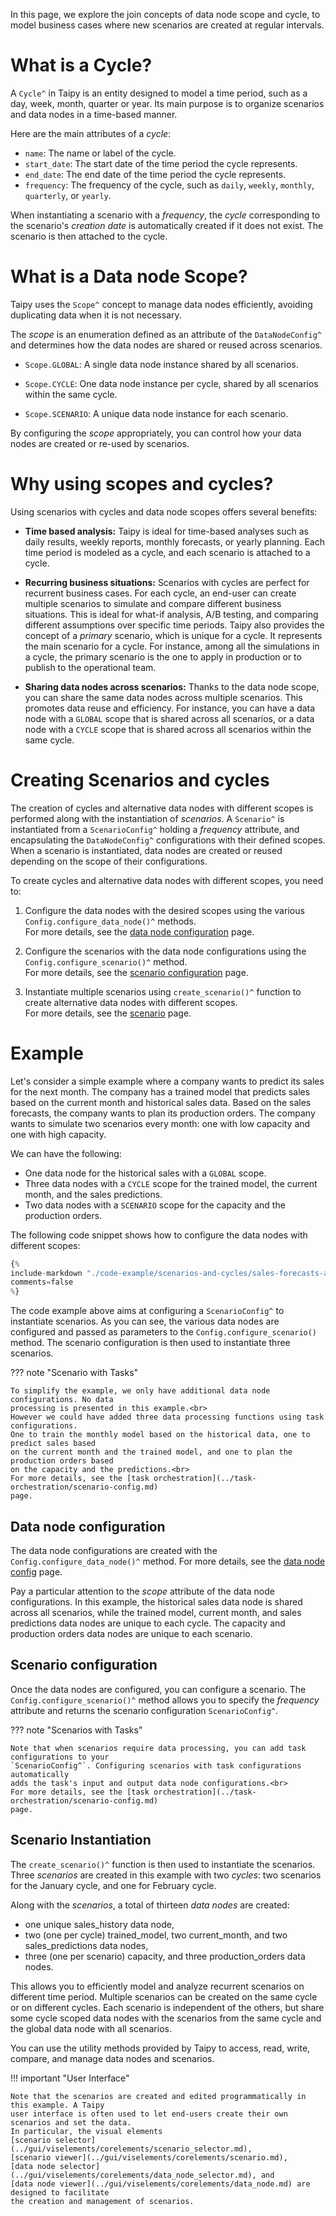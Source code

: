 In this page, we explore the join concepts of data node scope and cycle,
to model business cases where new scenarios are created at regular intervals.

# What is a Cycle?

A `Cycle^` in Taipy is an entity designed to model a time period, such as a day, week,
month, quarter or year. Its main purpose is to organize scenarios and data nodes in a
time-based manner.

Here are the main attributes of a *cycle*:

- `name`: The name or label of the cycle.
- `start_date`: The start date of the time period the cycle represents.
- `end_date`: The end date of the time period the cycle represents.
- `frequency`: The frequency of the cycle, such as `daily`, `weekly`, `monthly`, `quarterly`,
    or `yearly`.

When instantiating a scenario with a *frequency*, the *cycle* corresponding to the scenario's
*creation date* is automatically created if it does not exist. The scenario is then attached
to the cycle.

# What is a Data node Scope?

Taipy uses the `Scope^` concept to manage data nodes efficiently, avoiding duplicating
data when it is not necessary.

The *scope* is an enumeration defined as an attribute of the `DataNodeConfig^` and determines
how the data nodes are shared or reused across scenarios.

- `Scope.GLOBAL`: A single data node instance shared by all scenarios.

- `Scope.CYCLE`: One data node instance per cycle, shared by all scenarios within the same cycle.

- `Scope.SCENARIO`: A unique data node instance for each scenario.

By configuring the *scope* appropriately, you can control how your data nodes are created or
re-used by scenarios.

# Why using scopes and cycles?

Using scenarios with cycles and data node scopes offers several benefits:

- **Time based analysis:** Taipy is ideal for time-based analyses such as daily results,
    weekly reports, monthly forecasts, or yearly planning. Each time period is modeled as
    a cycle, and each scenario is attached to a cycle.

- **Recurring business situations:**
    Scenarios with cycles are perfect for recurrent business cases. For each cycle,
    an end-user can create multiple scenarios to simulate and compare different business
    situations. This is ideal for what-if analysis, A/B testing, and comparing different
    assumptions over specific time periods. Taipy also provides the concept of a _primary_
    scenario, which is unique for a cycle. It represents the main scenario for a cycle.
    For instance, among all the simulations in a cycle, the primary scenario is the one
    to apply in production or to publish to the operational team.

- **Sharing data nodes across scenarios:**
    Thanks to the data node scope, you can share the same
    data nodes across multiple scenarios. This promotes data reuse and efficiency. For instance,
    you can have a data node with a `GLOBAL` scope that is shared across all scenarios, or a data
    node with a `CYCLE` scope that is shared across all scenarios within the same cycle.

# Creating Scenarios and cycles

The creation of cycles and alternative data nodes with different scopes is performed along with
the instantiation of *scenarios*. A `Scenario^` is instantiated from a `ScenarioConfig^`
holding a *frequency* attribute, and encapsulating the `DataNodeConfig^` configurations with their
defined scopes. When a scenario is instantiated, data nodes are created or reused depending on
the scope of their configurations.

To create cycles and alternative data nodes with different scopes, you need to:
1. Configure the data nodes with the desired scopes using the various
    `Config.configure_data_node()^` methods.<br>
    For more details, see the [data node configuration](../data-integration/data-node-config.md) page.

2. Configure the scenarios with the data node configurations using
    the `Config.configure_scenario()^` method.<br>
    For more details, see the [scenario configuration](../sdm/scenario/scenario-config.md)
    page.

3. Instantiate multiple scenarios using `create_scenario()^` function to create alternative
    data nodes with different scopes.<br>
    For more details, see the [scenario](../sdm/scenario/index.md)
    page.

# Example

Let's consider a simple example where a company wants to predict its sales for the next month.
The company has a trained model that predicts sales based on the current month and historical
sales data. Based on the sales forecasts, the company wants to plan its production orders.
The company wants to simulate two scenarios every month: one with low capacity and one with
high capacity.

We can have the following:

- One data node for the historical sales with a `GLOBAL` scope.
- Three data nodes with a `CYCLE` scope for the trained model, the current month, and the
    sales predictions.
- Two data nodes with a `SCENARIO` scope for the capacity and the production orders.

The following code snippet shows how to configure the data nodes with different scopes:

```python linenums="1"
{%
include-markdown "./code-example/scenarios-and-cycles/sales-forecasts-and-prod-orders.py"
comments=false
%}
```

The code example above aims at configuring a `ScenarioConfig^` to instantiate scenarios.
As you can see, the various data nodes are configured and passed as parameters to the
`Config.configure_scenario()` method. The scenario configuration is then used to instantiate
three scenarios.

??? note "Scenario with Tasks"

    To simplify the example, we only have additional data node configurations. No data
    processing is presented in this example.<br>
    However we could have added three data processing functions using task configurations.
    One to train the monthly model based on the historical data, one to predict sales based
    on the current month and the trained model, and one to plan the production orders based
    on the capacity and the predictions.<br>
    For more details, see the [task orchestration](../task-orchestration/scenario-config.md)
    page.

## Data node configuration

The data node configurations are created with the `Config.configure_data_node()^` method.
For more details, see the [data node config](../data-integration/data-node-config.md) page.

Pay a particular attention to the *scope* attribute of the data node configurations.
In this example, the historical sales data node is shared across all scenarios, while the
trained model, current month, and sales predictions data nodes are unique to each cycle.
The capacity and production orders data nodes are unique to each scenario.

## Scenario configuration

Once the data nodes are configured, you can configure a scenario. The `Config.configure_scenario()^`
method allows you to specify the *frequency* attribute and returns the scenario configuration
`ScenarioConfig^`.

??? note "Scenarios with Tasks"

    Note that when scenarios require data processing, you can add task configurations to your
    `ScenarioConfig^`. Configuring scenarios with task configurations automatically
    adds the task's input and output data node configurations.<br>
    For more details, see the [task orchestration](../task-orchestration/scenario-config.md)
    page.

## Scenario Instantiation

The `create_scenario()^` function is then used to instantiate the scenarios. Three *scenarios*
are created in this example with two *cycles*: two scenarios for the January cycle, and one for
February cycle.

Along with the *scenarios*, a total of thirteen *data nodes* are created:

- one unique sales_history data node,
- two (one per cycle) trained_model, two current_month, and two sales_predictions data nodes,
- three (one per scenario) capacity, and three production_orders data nodes.

This allows you to efficiently model and analyze recurrent scenarios on different time period.
Multiple scenarios can be created on the same cycle or on different cycles. Each scenario is
independent of the others, but share some cycle scoped data nodes with the scenarios from the
same cycle and the global data node with all scenarios.

You can use the utility methods provided by Taipy to access, read, write, compare,
and manage data nodes and scenarios.

!!! important "User Interface"

    Note that the scenarios are created and edited programmatically in this example. A Taipy
    user interface is often used to let end-users create their own scenarios and set the data.
    In particular, the visual elements
    [scenario selector](../gui/viselements/corelements/scenario_selector.md),
    [scenario viewer](../gui/viselements/corelements/scenario.md),
    [data node selector](../gui/viselements/corelements/data_node_selector.md), and
    [data node viewer](../gui/viselements/corelements/data_node.md) are designed to facilitate
    the creation and management of scenarios.
